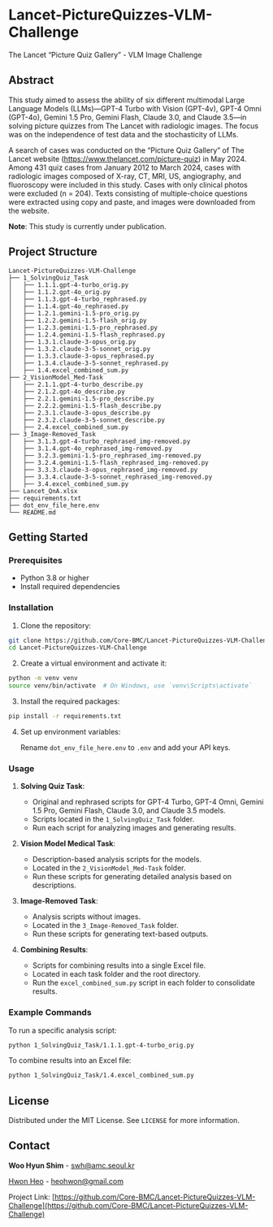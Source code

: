 # Lancet-PictureQuizzes-VLM-Challenge
The Lancet  “Picture Quiz Gallery” - VLM Image Challenge


## Abstract

This study aimed to assess the ability of six different multimodal Large Language Models (LLMs)—GPT-4 Turbo with Vision (GPT-4v), GPT-4 Omni (GPT-4o), Gemini 1.5 Pro, Gemini Flash, Claude 3.0, and Claude 3.5—in solving picture quizzes from The Lancet with radiologic images. The focus was on the independence of test data and the stochasticity of LLMs.

A search of cases was conducted on the “Picture Quiz Gallery” of The Lancet website (https://www.thelancet.com/picture-quiz) in May 2024. Among 431 quiz cases from January 2012 to March 2024, cases with radiologic images composed of X-ray, CT, MRI, US, angiography, and fluoroscopy were included in this study. Cases with only clinical photos were excluded (n = 204). Texts consisting of multiple-choice questions were extracted using copy and paste, and images were downloaded from the website.

**Note**: This study is currently under publication.

## Project Structure

```
Lancet-PictureQuizzes-VLM-Challenge
├── 1_SolvingQuiz_Task
│   ├── 1.1.1.gpt-4-turbo_orig.py
│   ├── 1.1.2.gpt-4o_orig.py
│   ├── 1.1.3.gpt-4-turbo_rephrased.py
│   ├── 1.1.4.gpt-4o_rephrased.py
│   ├── 1.2.1.gemini-1.5-pro_orig.py
│   ├── 1.2.2.gemini-1.5-flash_orig.py
│   ├── 1.2.3.gemini-1.5-pro_rephrased.py
│   ├── 1.2.4.gemini-1.5-flash_rephrased.py
│   ├── 1.3.1.claude-3-opus_orig.py
│   ├── 1.3.2.claude-3-5-sonnet_orig.py
│   ├── 1.3.3.claude-3-opus_rephrased.py
│   ├── 1.3.4.claude-3-5-sonnet_rephrased.py
│   ├── 1.4.excel_combined_sum.py
├── 2_VisionModel_Med-Task
│   ├── 2.1.1.gpt-4-turbo_describe.py
│   ├── 2.1.2.gpt-4o_describe.py
│   ├── 2.2.1.gemini-1.5-pro_describe.py
│   ├── 2.2.2.gemini-1.5-flash_describe.py
│   ├── 2.3.1.claude-3-opus_describe.py
│   ├── 2.3.2.claude-3-5-sonnet_describe.py
│   ├── 2.4.excel_combined_sum.py
├── 3_Image-Removed_Task
│   ├── 3.1.3.gpt-4-turbo_rephrased_img-removed.py
│   ├── 3.1.4.gpt-4o_rephrased_img-removed.py
│   ├── 3.2.3.gemini-1.5-pro_rephrased_img-removed.py
│   ├── 3.2.4.gemini-1.5-flash_rephrased_img-removed.py
│   ├── 3.3.3.claude-3-opus_rephrased_img-removed.py
│   ├── 3.3.4.claude-3-5-sonnet_rephrased_img-removed.py
│   ├── 3.4.excel_combined_sum.py
├── Lancet_QnA.xlsx
├── requirements.txt
├── dot_env_file_here.env
└── README.md
```

## Getting Started

### Prerequisites

- Python 3.8 or higher
- Install required dependencies

### Installation

1. Clone the repository:

```bash
git clone https://github.com/Core-BMC/Lancet-PictureQuizzes-VLM-Challenge.git
cd Lancet-PictureQuizzes-VLM-Challenge
```

2. Create a virtual environment and activate it:

```bash
python -m venv venv
source venv/bin/activate  # On Windows, use `venv\Scripts\activate`
```

3. Install the required packages:

```bash
pip install -r requirements.txt
```

4. Set up environment variables:

   Rename `dot_env_file_here.env` to `.env` and add your API keys.

### Usage

1. **Solving Quiz Task**:
   - Original and rephrased scripts for GPT-4 Turbo, GPT-4 Omni, Gemini 1.5 Pro, Gemini Flash, Claude 3.0, and Claude 3.5 models.
   - Scripts located in the `1_SolvingQuiz_Task` folder.
   - Run each script for analyzing images and generating results.

2. **Vision Model Medical Task**:
   - Description-based analysis scripts for the models.
   - Located in the `2_VisionModel_Med-Task` folder.
   - Run these scripts for generating detailed analysis based on descriptions.

3. **Image-Removed Task**:
   - Analysis scripts without images.
   - Located in the `3_Image-Removed_Task` folder.
   - Run these scripts for generating text-based outputs.

4. **Combining Results**:
   - Scripts for combining results into a single Excel file.
   - Located in each task folder and the root directory.
   - Run the `excel_combined_sum.py` script in each folder to consolidate results.

### Example Commands

To run a specific analysis script:

```bash
python 1_SolvingQuiz_Task/1.1.1.gpt-4-turbo_orig.py
```

To combine results into an Excel file:

```bash
python 1_SolvingQuiz_Task/1.4.excel_combined_sum.py
```

## License

Distributed under the MIT License. See `LICENSE` for more information.

## Contact

**Woo Hyun Shim** - [swh@amc.seoul.kr](mailto:swh@amc.seoul.kr)

[Hwon Heo](https://github.com/hwonheo) - [heohwon@gmail.com](mailto:heohwon@gmail.com)

Project Link: [https://github.com/Core-BMC/Lancet-PictureQuizzes-VLM-Challenge](https://github.com/Core-BMC/Lancet-PictureQuizzes-VLM-Challenge)

